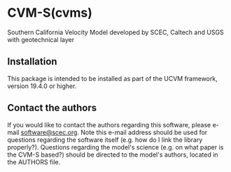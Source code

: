 # CVM-S(cvms)

Southern California Velocity Model developed by SCEC, Caltech and USGS 
with geotechnical layer

## Installation

This package is intended to be installed as part of the UCVM framework,
version 19.4.0 or higher. 

## Contact the authors

If you would like to contact the authors regarding this software,
please e-mail software@scec.org. Note this e-mail address should
be used for questions regarding the software itself (e.g. how
do I link the library properly?). Questions regarding the model's
science (e.g. on what paper is the CVM-S based?) should be directed
to the model's authors, located in the AUTHORS file.
